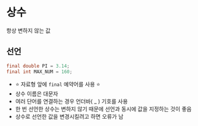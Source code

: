 # 상수

항상 변하지 않는 값

## 선언
``` JAVA
final double PI = 3.14;
final int MAX_NUM = 160;
```

- ⭐ 자료형 앞에 `final` 예약어를 사용 ⭐
- 상수 이름은 대문자
- 여러 단어를 연결하는 경우 언더바( _ ) 기호를 사용
- 한 번 선언한 상수는 변하지 않기 때문에 선언과 동시에 값을 지정하는 것이 좋음
- 상수로 선언한 값을 변경시킬려고 하면 오류가 남


